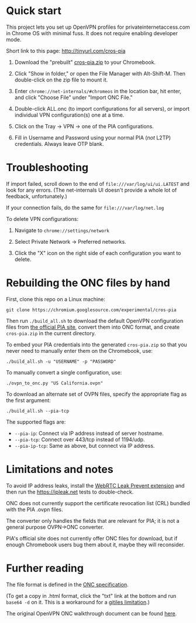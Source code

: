Quick start
===========

This project lets you set up OpenVPN profiles for privateinternetaccess.com
in Chrome OS with minimal fuss.  It does not require enabling developer
mode.

Short link to this page: <http://tinyurl.com/cros-pia>

1. Download the "prebuilt"
[cros-pia.zip](https://docs.google.com/uc?id=0B-U-1pC_l1hRMGZtck95Mndza1E&export=download)
to your Chromebook.

2. Click "Show in folder," or open the File Manager with Alt-Shift-M.  Then
double-click on the zip file to mount it.

3. Enter `chrome://net-internals/#chromeos` in the location bar, hit enter,
and click "Choose File" under "Import ONC File."

4. Double-click ALL.onc (to import configurations for all servers), or
import individual VPN configuration(s) one at a time.

5. Click on the Tray &rarr; VPN &rarr; one of the PIA configurations.

6. Fill in Username and Password using your normal PIA (*not* L2TP)
credentials.  Always leave OTP blank.


Troubleshooting
===============

If import failed, scroll down to the end of `file:///var/log/ui/ui.LATEST`
and look for any errors.  (The net-internals UI doesn't provide a whole
lot of feedback, unfortunately.)

If your connection fails, do the same for `file:///var/log/net.log`

To delete VPN configurations:

1. Navigate to `chrome://settings/network`

2. Select Private Network &rarr; Preferred networks.

3. Click the "X" icon on the right side of each configuration you want to
delete.


Rebuilding the ONC files by hand
================================

First, clone this repo on a Linux machine:

`git clone https://chromium.googlesource.com/experimental/cros-pia`

Then run `./build_all.sh` to download the default OpenVPN configuration
files from
[the official PIA site](https://www.privateinternetaccess.com/pages/client-support/),
convert them into ONC format, and create `cros-pia.zip` in the current
directory.

To embed your PIA credentials into the generated `cros-pia.zip` so that
you never need to manually enter them on the Chromebook, use:

`./build_all.sh -u "USERNAME" -p "PASSWORD"`

To manually convert a single configuration, use:

`./ovpn_to_onc.py "US California.ovpn"`

To download an alternate set of OVPN files, specify the appropriate flag as
the first argument:

`./build_all.sh --pia-tcp`

The supported flags are:

 * `--pia-ip`: Connect via IP address instead of server hostname.
 * `--pia-tcp`: Connect over 443/tcp instead of 1194/udp.
 * `--pia-ip-tcp`: Same as above, but connect via IP address.


Limitations and notes
=====================

To avoid IP address leaks, install the
[WebRTC Leak Prevent extension](https://chrome.google.com/webstore/detail/webrtc-leak-prevent/eiadekoaikejlgdbkbdfeijglgfdalml?hl=en) and then run the
<https://ipleak.net> tests to double-check.

ONC does not currently support the certificate revocation list (CRL)
bundled with the PIA .ovpn files.

The converter only handles the fields that are relevant for PIA; it is
not a general purpose OVPN&rarr;ONC converter.

PIA's official site does not currently offer ONC files for download, but
if enough Chromebook users bug them about it, maybe they will reconsider.


Further reading
===============

The file format is defined in the [ONC specification](https://chromium.googlesource.com/chromium/chromium/+/0142427081581becff601f489e9b5cb9f53c5a5d/components/onc/docs/onc_spec.html).

(To get a copy in .html format, click the "txt" link at the bottom and run
`base64 -d` on it.  This is a workaround for a
[gitiles limitation](https://code.google.com/p/gitiles/issues/detail?id=7).)

The original OpenVPN ONC walkthrough document can be found [here](https://docs.google.com/document/d/18TU22gueH5OKYHZVJ5nXuqHnk2GN6nDvfu2Hbrb4YLE/pub).
